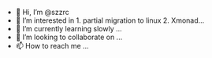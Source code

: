 - 👋 Hi, I’m @szzrc
- 👀 I’m interested in 1. partial migration to linux 2. Xmonad...
- 🌱 I’m currently learning slowly ...
- 💞️ I’m looking to collaborate on ...
- 📫 How to reach me ...

<!---
szzrc/szzrc is a ✨ special ✨ repository because its `README.md` (this file) appears on your GitHub profile.
You can click the Preview link to take a look at your changes.
--->
